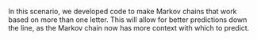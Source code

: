 In this scenario, we developed code to make Markov chains that work based on more than one letter. This will allow for better predictions down the line, as the Markov chain now has more context with which to predict.
